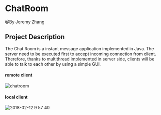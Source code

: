 # ChatRoom
@By Jeremy Zhang
## Project Description
The Chat Room is a instant message application implemented in Java.
The server need to be executed first to accept incoming connection from client. Therefore, thanks to multithread implemented in server side, clients will be able to talk to each other by using a simple GUI.

#### remote client
![chatroom](https://user-images.githubusercontent.com/29811075/36135435-f11dc524-103f-11e8-9d17-54fe877a3896.png)

#### local client
![2018-02-12 9 57 40](https://user-images.githubusercontent.com/29811075/36135476-3dd1aa66-1040-11e8-8be6-bcb7d0a44fc1.png)
